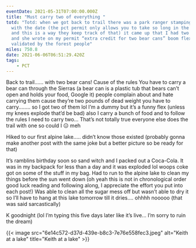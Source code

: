 ```yaml
---
eventDate: 2021-05-31T07:00:00.000Z
title: "Must carry two of everything "
totd: "Totd: when we got back to trail there was a park ranger stamping permits
  with the date (the pct permit only allows you to take so long in the Sierras
  and this is a way they keep track of that) it came up that I had two bear cans
  and she wrote on my permit “extra credit for two bear cans” boom flex is
  validated by the forest people"
miles: 750.8
date: 2021-06-06T06:51:29.420Z
tags: 
    - PCT
---
```

Back to trail...... with two bear cans! Cause of the rules You have to carry a bear can through the Sierras (a bear can is a plastic tub that bears can’t open and holds your food, Google it) people complain about and hate carrying them cause they’re two pounds of dead weight you have to carry........ so I got two of them lol I’m a dummy but it’s a funny flex (unless my knees explode that’d be bad) also I carry a bunch of food and to follow the rules I need to carry two... That’s not totally true everyone else does the trail with one so could I 😑 meh



Hiked to our first alpine lake..... didn’t know those existed (probably gonna make another post with the same joke but a better picture so be ready for that)



It’s ramblins birthday soon so sand witch and I packed out a Coca-Cola. It was in my backpack for less than a day and it was exploded lol woops coke got on some of the stuff in my bag. Had to run to the alpine lake to clean my things before the sun went down (oh yeah this is not in chronological order good luck reading and following along, I appreciate the effort you put into each post!) Was able to clean all the sugar mess off but wasn’t able to dry it so I’ll have to hang at this lake tomorrow till it dries.... ohhhh nooooo (that was said sarcastically)



K goodnight (lol I’m typing this five days later like it’s live... I’m sorry to ruin the dream)



{{< image src="6e14c572-d37d-439e-b8c3-7e76e558fec3.jpeg" alt="Keith at a lake" title="Keith at a lake" >}}